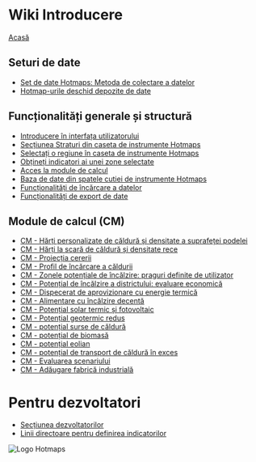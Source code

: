 <h1> Wiki Introducere </h1><p> <a href="Home">Acasă</a> </p><h2> Seturi de date </h2><ul><li> <a href="en-Hotmaps-data-set-method-of-data-collection">Set de date Hotmaps: Metoda de colectare a datelor</a> </li><li> <a href="en-Hotmaps-open-data-repositories">Hotmap-urile deschid depozite de date</a> </li></ul><h2> Funcționalități generale și structură </h2><ul><li> <a href="en-Introduction-to-user-interface">Introducere în interfața utilizatorului</a> </li><li> <a href="en-Layers-section-in-the-Hotmaps-toolbox">Secțiunea Straturi din caseta de instrumente Hotmaps</a> </li><li> <a href="en-Select-a-region-in-the-Hotmaps-toolbox">Selectați o regiune în caseta de instrumente Hotmaps</a> </li><li> <a href="en-Retrieve-indicators-of-a-selected-area">Obțineți indicatori ai unei zone selectate</a> </li><li> <a href="en-Access-to-calculation-modules">Acces la module de calcul</a> </li><li> <a href="en-Database-behind-the-Hotmaps-toolbox">Baza de date din spatele cutiei de instrumente Hotmaps</a> </li><li> <a href="en-Data-upload-functionalities">Funcționalități de încărcare a datelor</a> </li><li> <a href="en-Data-export-functionalities">Funcționalități de export de date</a> </li></ul><h2> Module de calcul (CM) </h2><ul><li> <a href="en-CM-Customized-heat-and-floor-area-density-maps">CM - Hărți personalizate de căldură și densitate a suprafeței podelei</a> </li><li> <a href="en-CM-Scale-heat-and-cool-density-maps">CM - Hărți la scară de căldură și densitate rece</a> </li><li> <a href="en-CM-Demand-projection">CM - Proiecția cererii</a> </li><li> <a href="en-CM-Heat-load-profiles">CM - Profil de încărcare a căldurii</a> </li><li> <a href="en-CM-District-heating-potential-areas-user-defined-thresholds">CM - Zonele potențiale de încălzire: praguri definite de utilizator</a> </li><li> <a href="en-CM-District-heating-potential-economic-assessment">CM - Potențial de încălzire a districtului: evaluare economică</a> </li><li> <a href="en-CM-District-heating-supply-dispatch">CM - Dispecerat de aprovizionare cu energie termică</a> </li><li> <a href="en-CM-Decentral-heating-supply">CM - Alimentare cu încălzire decentă</a> </li><li> <a href="en-CM-Solar-thermal-and-PV-potential">CM - Potențial solar termic și fotovoltaic</a> </li><li> <a href="en-CM-Shallow-geothermal-potential">CM - Potențial geotermic redus</a> </li><li> <a href="en-CM-Heat-source-potential">CM - potențial surse de căldură</a> </li><li> <a href="en-CM-Biomass-potential">CM - potențial de biomasă</a> </li><li> <a href="en-CM-Wind-potential">CM - potențial eolian</a> </li><li> <a href="en-CM-Excess-heat-transport-potential">CM - potențial de transport de căldură în exces</a> </li><li> <a href="en-CM-Scenario-assessment">CM - Evaluarea scenariului</a> </li><li> <a href="en-CM-Add-industry-plant">CM - Adăugare fabrică industrială</a> </li></ul><h1> Pentru dezvoltatori </h1><ul><li> <a href="en-Developers">Secțiunea dezvoltatorilor</a> </li><li> <a href="en-Guidelines-for-defining-indicators">Linii directoare pentru definirea indicatorilor</a> </li></ul><p><img alt="Logo Hotmaps" src="https://www.hotmaps-project.eu/wp-content/uploads/2017/02/logo.svg"/></p>